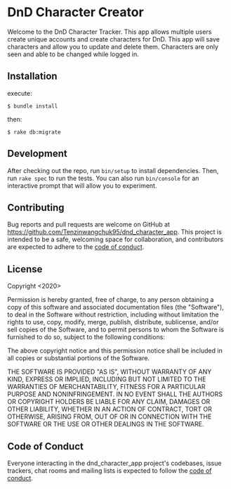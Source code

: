 # DnD Character Creator

Welcome to the DnD Character Tracker. This app allows multiple users create unique accounts and create characters for DnD. This app will save characters and allow you to update and delete them. Characters are only seen and able to be changed while logged in.


## Installation

execute:

    $ bundle install

then:

    $ rake db:migrate


## Development

After checking out the repo, run `bin/setup` to install dependencies. Then, run `rake spec` to run the tests. You can also run `bin/console` for an interactive prompt that will allow you to experiment.


## Contributing

Bug reports and pull requests are welcome on GitHub at https://github.com/Tenzinwangchuk95/dnd_character_app. This project is intended to be a safe, welcoming space for collaboration, and contributors are expected to adhere to the [code of conduct](https://github.com/[Tenzinwangchuk95]/dnd_character_app/blob/master/CODE_OF_CONDUCT.md).


## License

Copyright <2020> <Tenzin Wangchuk>

Permission is hereby granted, free of charge, to any person obtaining a copy of this software and associated documentation files (the "Software"), to deal in the Software without restriction, including without limitation the rights to use, copy, modify, merge, publish, distribute, sublicense, and/or sell copies of the Software, and to permit persons to whom the Software is furnished to do so, subject to the following conditions:

The above copyright notice and this permission notice shall be included in all copies or substantial portions of the Software.

THE SOFTWARE IS PROVIDED "AS IS", WITHOUT WARRANTY OF ANY KIND, EXPRESS OR IMPLIED, INCLUDING BUT NOT LIMITED TO THE WARRANTIES OF MERCHANTABILITY, FITNESS FOR A PARTICULAR PURPOSE AND NONINFRINGEMENT. IN NO EVENT SHALL THE AUTHORS OR COPYRIGHT HOLDERS BE LIABLE FOR ANY CLAIM, DAMAGES OR OTHER LIABILITY, WHETHER IN AN ACTION OF CONTRACT, TORT OR OTHERWISE, ARISING FROM, OUT OF OR IN CONNECTION WITH THE SOFTWARE OR THE USE OR OTHER DEALINGS IN THE SOFTWARE.



## Code of Conduct

Everyone interacting in the dnd_character_app project's codebases, issue trackers, chat rooms and mailing lists is expected to follow the [code of conduct](https://github.com/[Tenzinwangchuk95]/dnd_character_app/blob/master/CODE_OF_CONDUCT.md).
